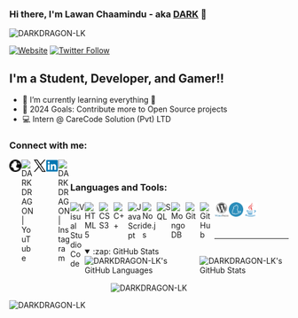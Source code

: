 ### Hi there, I'm Lawan Chaamindu - aka [DARK][website] 👋 
<p align="left">  <img src="https://komarev.com/ghpvc/?username=DARKDRAGON-LK&label=Profile%20views&color=0e75b6&style=flat" alt="DARKDRAGON-LK" /> </p>

[![Website](https://img.shields.io/website?label=LawanChaamindu.live&style=for-the-badge&url=https%3A%2F%2Fcodestackr.com)](https://lawanchaamindu.live)
[![Twitter Follow](https://img.shields.io/twitter/follow/LawaanChaamindu?color=1DA1F2&logo=twitter&style=for-the-badge)](https://twitter.com/intent/follow?original_referer=https%3A%2F%2Fgithub.com%2FDARKDRAGON-LK&screen_name=chaamindu)



## I'm a Student, Developer, and Gamer!!

- 🌱 I’m currently learning everything 🤣
- 🥅 2024 Goals: Contribute more to Open Source projects
- 💻 Intern @ CareCode Solution (Pvt) LTD


### Connect with me:

[<img align="left" alt="DARKDRAGON.com" width="22px" src="https://raw.githubusercontent.com/iconic/open-iconic/master/svg/globe.svg" />][website]
[<img align="left" alt="DARKDRAGON | YouTube" width="22px" src="https://cdn.jsdelivr.net/npm/simple-icons@v3/icons/youtube.svg" />][youtube]
[<img align="left" alt="DARKDRAGON | Twitter" width="22px" src="https://github.com/devicons/devicon/blob/master/icons/twitter/twitter-original.svg" />][twitter]
[<img align="left" alt="DARKDRAGON | LinkedIn" width="22px" src="https://github.com/devicons/devicon/blob/master/icons/linkedin/linkedin-original.svg" />][linkedin]
[<img align="left" alt="DARKDRAGON | Instagram" width="22px" src="https://raw.githubusercontent.com/rahuldkjain/github-profile-readme-generator/master/src/images/icons/Social/instagram.svg" />][instagram]

<br />

### Languages and Tools:

<img align="left" alt="Visual Studio Code" width="26px" src="https://cdn.jsdelivr.net/gh/devicons/devicon/icons/visualstudio/visualstudio-plain.svg" />
<img align="left" alt="HTML5" width="26px" src="https://cdn.jsdelivr.net/gh/devicons/devicon/icons/html5/html5-original.svg" />
<img align="left" alt="CSS3" width="26px" src="https://cdn.jsdelivr.net/gh/devicons/devicon/icons/css3/css3-original.svg" />
<img align="left" alt="C++" width="26px" src="https://cdn.jsdelivr.net/gh/devicons/devicon/icons/cplusplus/cplusplus-plain.svg" />
<img align="left" alt="JavaScript" width="26px" src="https://cdn.jsdelivr.net/gh/devicons/devicon/icons/javascript/javascript-original.svg" />
<img align="left" alt="Node.js" width="26px" src="https://cdn.jsdelivr.net/gh/devicons/devicon/icons/nodejs/nodejs-original.svg" />
<img align="left" alt="SQL" width="26px" src="https://cdn.jsdelivr.net/gh/devicons/devicon/icons/mysql/mysql-original.svg" />
<img align="left" alt="MongoDB" width="26px" src="https://cdn.jsdelivr.net/gh/devicons/devicon/icons/mongodb/mongodb-original.svg" />
<img align="left" alt="Git" width="26px" src="https://cdn.jsdelivr.net/gh/devicons/devicon/icons/git/git-original.svg" />
<img align="left" alt="GitHub" width="26px" src="https://cdn.jsdelivr.net/gh/devicons/devicon/icons/github/github-original.svg" />
<img align="left" alt="WordPress" width="26px" src="https://github.com/devicons/devicon/blob/v2.15.1/icons/wordpress/wordpress-original.svg" />
<img align="left" alt="Yarn" width="26px" src="https://github.com/devicons/devicon/blob/v2.15.1/icons/yarn/yarn-original.svg" />
<img align="left" alt="Java" width="26px" src="https://github.com/devicons/devicon/blob/v2.15.1/icons/java/java-original.svg" />

<br />
<br />

 <br />
   
---


<details open>
  <summary>:zap: GitHub Stats</summary>

 <div style="display: flex; gap: 20px;">
  <img alt="DARKDRAGON-LK's GitHub Languages" src="https://github-readme-stats.vercel.app/api/top-langs/?username=DARKDRAGON-LK&langs_count=8&layout=compact&show_icons=true&hide_border=true&theme=github_dark" />
  <img alt="DARKDRAGON-LK's GitHub Stats" src="https://github-readme-stats.vercel.app/api?username=DARKDRAGON-LK&show_icons=true&hide_border=true&theme=github_dark" />
</div>


  <div align="center">
    <p><img align="center" src="https://github-readme-streak-stats.herokuapp.com/?user=DARKDRAGON-LK&hide_border=true&theme=github_dark" alt="DARKDRAGON-LK" /></p>
  </div>
  <p align="left"><img src="https://github-profile-trophy.vercel.app/?username=DARKDRAGON-LK&theme=nord" alt="DARKDRAGON-LK" /></a> </p>
</details>

[website]: https://lawanchaamindu.live
[twitter]: https://twitter.com/chaamindu
[youtube]: https://youtube.com/DARK
[instagram]: https://instagram.com/DARKDRAGON
[linkedin]: https://linkedin.com/in/DARKDRAGON
